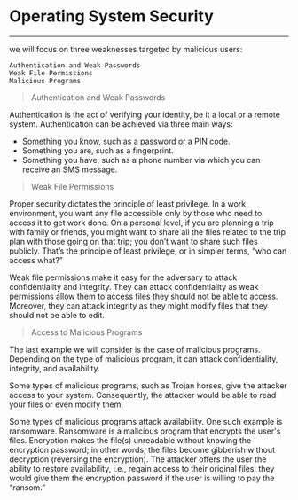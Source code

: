 # Operating System Security

---

we will focus on three weaknesses targeted by malicious users:

    Authentication and Weak Passwords
    Weak File Permissions
    Malicious Programs

>  Authentication and Weak Passwords

Authentication is the act of verifying your identity, be it a local or a remote system. Authentication can be achieved via three main ways:

  - Something you know, such as a password or a PIN code.
  - Something you are, such as a fingerprint.
  - Something you have, such as a phone number via which you can receive an SMS message.

> Weak File Permissions

Proper security dictates the principle of least privilege. In a work environment, you want any file accessible only by those who need to access it to get work done. On a personal level, if you are planning a trip with family or friends, you might want to share all the files related to the trip plan with those going on that trip; you don’t want to share such files publicly. That’s the principle of least privilege, or in simpler terms, “who can access what?”

Weak file permissions make it easy for the adversary to attack confidentiality and integrity. They can attack confidentiality as weak permissions allow them to access files they should not be able to access. Moreover, they can attack integrity as they might modify files that they should not be able to edit.

> Access to Malicious Programs

The last example we will consider is the case of malicious programs. Depending on the type of malicious program, it can attack confidentiality, integrity, and availability.

Some types of malicious programs, such as Trojan horses, give the attacker access to your system. Consequently, the attacker would be able to read your files or even modify them.

Some types of malicious programs attack availability. One such example is ransomware. Ransomware is a malicious program that encrypts the user's files. Encryption makes the file(s) unreadable without knowing the encryption password; in other words, the files become gibberish without decryption (reversing the encryption). The attacker offers the user the ability to restore availability, i.e., regain access to their original files: they would give them the encryption password if the user is willing to pay the “ransom.”


